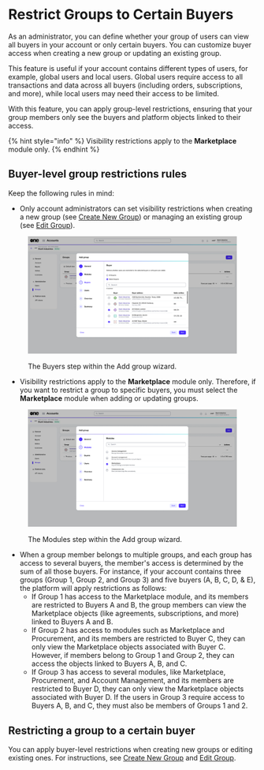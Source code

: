 # Restrict Groups to Certain Buyers

As an administrator, you can define whether your group of users can view all buyers in your account or only certain buyers. You can customize buyer access when creating a new group or updating an existing group.&#x20;

This feature is useful if your account contains different types of users, for example, global users and local users. Global users require access to all transactions and data across all buyers (including orders, subscriptions, and more), while local users may need their access to be limited.&#x20;

With this feature, you can apply group-level restrictions, ensuring that your group members only see the buyers and platform objects linked to their access.&#x20;

{% hint style="info" %}
Visibility restrictions apply to the **Marketplace** module only.&#x20;
{% endhint %}

## Buyer-level group restrictions rules

Keep the following rules in mind:

* Only account administrators can set visibility restrictions when creating a new group (see [Create New Group](create-new-group.md)) or managing an existing group (see [Edit Group](edit-group.md)).

<div data-with-frame="true"><figure><img src="../../../.gitbook/assets/BuyersGroups.png" alt=""><figcaption><p>The Buyers step within the Add group wizard.</p></figcaption></figure></div>

* Visibility restrictions apply to the **Marketplace** module only. Therefore, if you want to restrict a group to specific buyers, you must select the **Marketplace** module when adding or updating groups.

<div data-with-frame="true"><figure><img src="../../../.gitbook/assets/ModulesGroup.png" alt=""><figcaption><p>The Modules step within the Add group wizard.</p></figcaption></figure></div>

* When a group member belongs to multiple groups, and each group has access to several buyers, the member's access is determined by the sum of all those buyers. For instance, if your account contains three groups (Group 1, Group 2, and Group 3) and five buyers (A, B, C, D, & E), the platform will apply restrictions as follows:
  * If Group 1 has access to the Marketplace module, and its members are restricted to Buyers A and B, the group members can view the Marketplace objects (like agreements, subscriptions, and more) linked to Buyers A and B.
  * If Group 2 has access to modules such as Marketplace and Procurement, and its members are restricted to Buyer C, they can only view the Marketplace objects associated with Buyer C. However, if members belong to Group 1 and Group 2, they can access the objects linked to Buyers A, B, and C.
  * If Group 3 has access to several modules, like Marketplace, Procurement, and Account Management, and its members are restricted to Buyer D, they can only view the Marketplace objects associated with Buyer D. If the users in Group 3 require access to Buyers A, B, and C, they must also be members of Groups 1 and 2.

## Restricting a group to a certain buyer

You can apply buyer-level restrictions when creating new groups or editing existing ones. For instructions, see [Create New Group](create-new-group.md) and [Edit Group](edit-group.md).&#x20;
